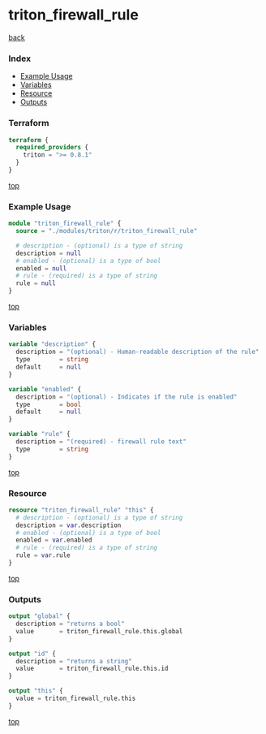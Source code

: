 # triton_firewall_rule

[back](../triton.md)

### Index

- [Example Usage](#example-usage)
- [Variables](#variables)
- [Resource](#resource)
- [Outputs](#outputs)

### Terraform

```terraform
terraform {
  required_providers {
    triton = ">= 0.8.1"
  }
}
```

[top](#index)

### Example Usage

```terraform
module "triton_firewall_rule" {
  source = "./modules/triton/r/triton_firewall_rule"

  # description - (optional) is a type of string
  description = null
  # enabled - (optional) is a type of bool
  enabled = null
  # rule - (required) is a type of string
  rule = null
}
```

[top](#index)

### Variables

```terraform
variable "description" {
  description = "(optional) - Human-readable description of the rule"
  type        = string
  default     = null
}

variable "enabled" {
  description = "(optional) - Indicates if the rule is enabled"
  type        = bool
  default     = null
}

variable "rule" {
  description = "(required) - firewall rule text"
  type        = string
}
```

[top](#index)

### Resource

```terraform
resource "triton_firewall_rule" "this" {
  # description - (optional) is a type of string
  description = var.description
  # enabled - (optional) is a type of bool
  enabled = var.enabled
  # rule - (required) is a type of string
  rule = var.rule
}
```

[top](#index)

### Outputs

```terraform
output "global" {
  description = "returns a bool"
  value       = triton_firewall_rule.this.global
}

output "id" {
  description = "returns a string"
  value       = triton_firewall_rule.this.id
}

output "this" {
  value = triton_firewall_rule.this
}
```

[top](#index)